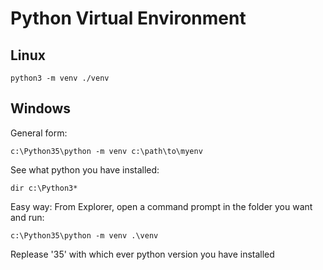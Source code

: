 # Python Virtual Environment

## Linux 

```
python3 -m venv ./venv
```

## Windows
General form:
```
c:\Python35\python -m venv c:\path\to\myenv
```

See what python you have installed:
```
dir c:\Python3*
```

Easy way:
From Explorer, open a command prompt in the folder you want and run:
```
c:\Python35\python -m venv .\venv
```
Replease '35' with which ever python version you have installed
